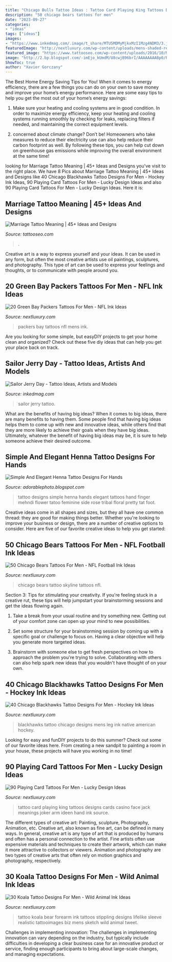 ```yaml
---
title: "Chicago Bulls Tattoo Ideas : Tattoo Card Playing King Tattoos Designs Cards Casino Face Jack Meanings Joker Arm Ideen Hand Ink Source"
description: "50 chicago bears tattoos for men"
date: "2023-09-27"
categories:
- "ideas"
tags: ["ideas"]
images:
- "https://www.inkedmag.com/.image/t_share/MTU5MDMyMjkxMzI1Mzg4NDM3/3.jpg"
featuredImage: "http://nextluxury.com/wp-content/uploads/mens-shaded-realistic-koala-forearm-sleeve-tattoo.jpg"
featured_image: "https://www.tattooseo.com/wp-content/uploads/2016/10/Marriage-Tattoos-23.jpg"
image: "http://2.bp.blogspot.com/-imEjo_kUmdM/U8cwjB96brI/AAAAAAAABp0/Ry5U6zydLNA/s1600/Simple-Mehndi-Designs-For-Hands.jpg"
ShowToc: true
author: "Xavier Gorczany"
---
```



The Best Home Energy Saving Tips for You!
When it comes to energy efficiency, there are a few things you can do on your own to save money and improve your home’s energy performance. Here are some easy tips to help you get the most out of your home’s energy savings:
1. Make sure your heating and cooling systems are in good condition. In order to maximize energy efficiency, keep your heating and cooling systems running smoothly by checking for leaks, replacing filters if needed, and maintaining the correct equipment levels.

2. concerned about climate change? Don’t be! Homeowners who take measures to reduce their electricity use can also help reduce their carbon footprint as well. By following these tips, you can help cut down on greenhouse gas emissions while improving the overall environment at the same time!

	

		
looking for Marriage Tattoo Meaning | 45+ Ideas and Designs you've visit to the right place. We have 8 Pics about Marriage Tattoo Meaning | 45+ Ideas and Designs like 40 Chicago Blackhawks Tattoo Designs For Men - Hockey Ink Ideas, 90 Playing Card Tattoos For Men - Lucky Design Ideas and also 90 Playing Card Tattoos For Men - Lucky Design Ideas. Here it is:
		
    
## Marriage Tattoo Meaning | 45+ Ideas And Designs

<img loading=lazy src="https://www.tattooseo.com/wp-content/uploads/2016/10/Marriage-Tattoos-23.jpg" onerror="this.onerror=null;this.src='https://tse1.mm.bing.net/th?id=OIP.tSjyx173A1ASHfS60WoecwAAAA&amp;pid=15.1';" alt="Marriage Tattoo Meaning | 45+ Ideas and Designs">

_Source: tattooseo.com_

>. 

	

Creative art is a way to express yourself and your ideas. It can be used in any form, but often the most creative artists use oil paintings, sculptures, and photography. This type of art can be used to express your feelings and thoughts, or to communicate with people around you.

    
## 20 Green Bay Packers Tattoos For Men - NFL Ink Ideas

<img loading=lazy src="http://nextluxury.com/wp-content/uploads/mens-watercolor-green-bay-packers-leg-calf-tattoos.jpg" onerror="this.onerror=null;this.src='https://tse1.mm.bing.net/th?id=OIP.Mo5MPDLLW3fTRu_As1oOWAHaHa&amp;pid=15.1';" alt="20 Green Bay Packers Tattoos For Men - NFL Ink Ideas">

_Source: nextluxury.com_

>packers bay tattoos nfl mens ink. 

	

Are you looking for some simple, but easyDIY projects to get your home clean and organized? Check out these five diy ideas that can help you get your place back on track.

    
## Sailor Jerry Day - Tattoo Ideas, Artists And Models

<img loading=lazy src="https://www.inkedmag.com/.image/t_share/MTU5MDMyMjkxMzI1Mzg4NDM3/3.jpg" onerror="this.onerror=null;this.src='https://tse4.mm.bing.net/th?id=OIP.FuQNdhrla7bbR4yVWUHxLAHaHa&amp;pid=15.1';" alt="Sailor Jerry Day - Tattoo Ideas, Artists and Models">

_Source: inkedmag.com_

>sailor jerry tattoo. 

	

What are the benefits of having big ideas?
When it comes to big ideas, there are many benefits to having them. Some people find that having big ideas helps them to come up with new and innovative ideas, while others find that they are more likely to achieve their goals when they have big ideas. Ultimately, whatever the benefit of having big ideas may be, it is sure to help someone achieve their desired outcome.

    
## Simple And Elegant Henna Tattoo Designs For Hands

<img loading=lazy src="http://2.bp.blogspot.com/-imEjo_kUmdM/U8cwjB96brI/AAAAAAAABp0/Ry5U6zydLNA/s1600/Simple-Mehndi-Designs-For-Hands.jpg" onerror="this.onerror=null;this.src='https://tse1.mm.bing.net/th?id=OIP.lzbewAAeMkMuo2GrAPUp8AHaJ4&amp;pid=15.1';" alt="Simple And Elegant Henna Tattoo Designs For Hands">

_Source: adorablephoto.blogspot.com_

>tattoo designs simple henna hands elegant tattoos hand finger mehndi flower tatoo feminine side rose tribal floral pretty tat foot. 

	

Creative ideas come in all shapes and sizes, but they all have one common thread: they are good for making things better. Whether you're looking to improve your business or design, there are a number of creative options to consider. Here are five of our favorite creative ideas to help you get started: 

    
## 50 Chicago Bears Tattoos For Men - NFL Football Ink Ideas

<img loading=lazy src="http://nextluxury.com/wp-content/uploads/city-skyline-cool-chicago-bears-tattoo-design-ideas-for-male-on-arm.jpg" onerror="this.onerror=null;this.src='https://tse4.mm.bing.net/th?id=OIP.f9qJISYZOeqhPKefhXZtOQHaJ4&amp;pid=15.1';" alt="50 Chicago Bears Tattoos For Men - NFL Football Ink Ideas">

_Source: nextluxury.com_

>chicago bears tattoo skyline tattoos nfl. 

	

Section 3: Tips for stimulating your creativity.
If you're feeling stuck in a creative rut, these tips will help jumpstart your brainstorming sessions and get the ideas flowing again.
1. Take a break from your usual routine and try something new. Getting out of your comfort zone can open up your mind to new possibilities.

2. Set some structure for your brainstorming session by coming up with a specific goal or challenge to focus on. Having a clear objective will help you generate more targeted ideas.

3. Brainstorm with someone else to get fresh perspectives on how to approach the problem you're trying to solve. Collaborating with others can also help spark new ideas that you wouldn't have thought of on your own.

    
## 40 Chicago Blackhawks Tattoo Designs For Men - Hockey Ink Ideas

<img loading=lazy src="http://nextluxury.com/wp-content/uploads/chicago-blackhawks-logo-mens-leg-calf-tattoo-designs.jpg" onerror="this.onerror=null;this.src='https://tse2.mm.bing.net/th?id=OIP.tVQXa-y_-uVXI1-ldnz7bgHaHa&amp;pid=15.1';" alt="40 Chicago Blackhawks Tattoo Designs For Men - Hockey Ink Ideas">

_Source: nextluxury.com_

>blackhawks tattoo chicago designs mens leg ink native american hockey. 

	

Looking for easy and funDIY projects to do this summer? Check out some of our favorite ideas here. From creating a new sandpit to painting a room in your house, these projects will have you working in no time!

    
## 90 Playing Card Tattoos For Men - Lucky Design Ideas

<img loading=lazy src="http://nextluxury.com/wp-content/uploads/king-playing-card-male-arm-tattoo.jpg" onerror="this.onerror=null;this.src='https://tse2.mm.bing.net/th?id=OIP.oHtJTM3EHa9JLwqHRKdyDgHaJ4&amp;pid=15.1';" alt="90 Playing Card Tattoos For Men - Lucky Design Ideas">

_Source: nextluxury.com_

>tattoo card playing king tattoos designs cards casino face jack meanings joker arm ideen hand ink source. 

	

The different types of creative art: Painting, sculpture, Photography, Animation, etc.
Creative art, also known as fine art, can be defined in many ways. In general, creative art is any type of art that is produced by humans and often has a personal connection to the artist. Fine artists often use expensive materials and techniques to create their artwork, which can make it more attractive to collectors or viewers. Animation and photography are two types of creative arts that often rely on motion graphics and photography, respectively.

    
## 30 Koala Tattoo Designs For Men - Wild Animal Ink Ideas

<img loading=lazy src="http://nextluxury.com/wp-content/uploads/mens-shaded-realistic-koala-forearm-sleeve-tattoo.jpg" onerror="this.onerror=null;this.src='https://tse4.mm.bing.net/th?id=OIP.s2rNrt_HAi1A-WLMd__ovAHaHa&amp;pid=15.1';" alt="30 Koala Tattoo Designs For Men - Wild Animal Ink Ideas">

_Source: nextluxury.com_

>tattoo koala bear forearm ink tattoos stippling designs lifelike sleeve realistic tattooimages biz mens sketch wild animal tweet. 

	

Challenges in implementing innovation:
The challenges in implementing innovation can vary depending on the industry, but typically include difficulties in developing a clear business case for an innovative product or service, finding enough participants to bring about large-scale changes, and managing expectations.

